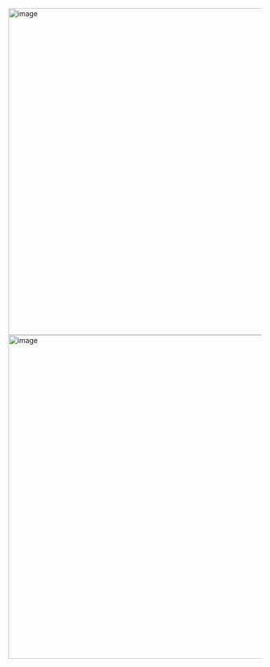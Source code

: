 <img width="649" alt="image" src="https://user-images.githubusercontent.com/89638496/200443527-5128f55e-b2fe-4c95-995d-8daefebaa109.png">
<img width="643" alt="image" src="https://user-images.githubusercontent.com/89638496/200443547-ccd23771-32e1-421f-941f-fbc3a417af52.png">
